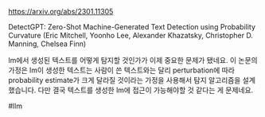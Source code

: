 https://arxiv.org/abs/2301.11305

DetectGPT: Zero-Shot Machine-Generated Text Detection using Probability Curvature (Eric Mitchell, Yoonho Lee, Alexander Khazatsky, Christopher D. Manning, Chelsea Finn)

lm에서 생성된 텍스트를 어떻게 탐지할 것인가가 이제 중요한 문제가 됐네요. 이 논문의 가정은 lm이 생성한 텍스트는 사람이 쓴 텍스트와는 달리 perturbation에 따라 probability estimate가 크게 달라질 것이라는 가정을 사용해서 탐지 알고리즘을 설계했습니다. 다만 결국 텍스트를 생성한 lm에 접근이 가능해야할 것 같다는 게 문제네요.

#llm 